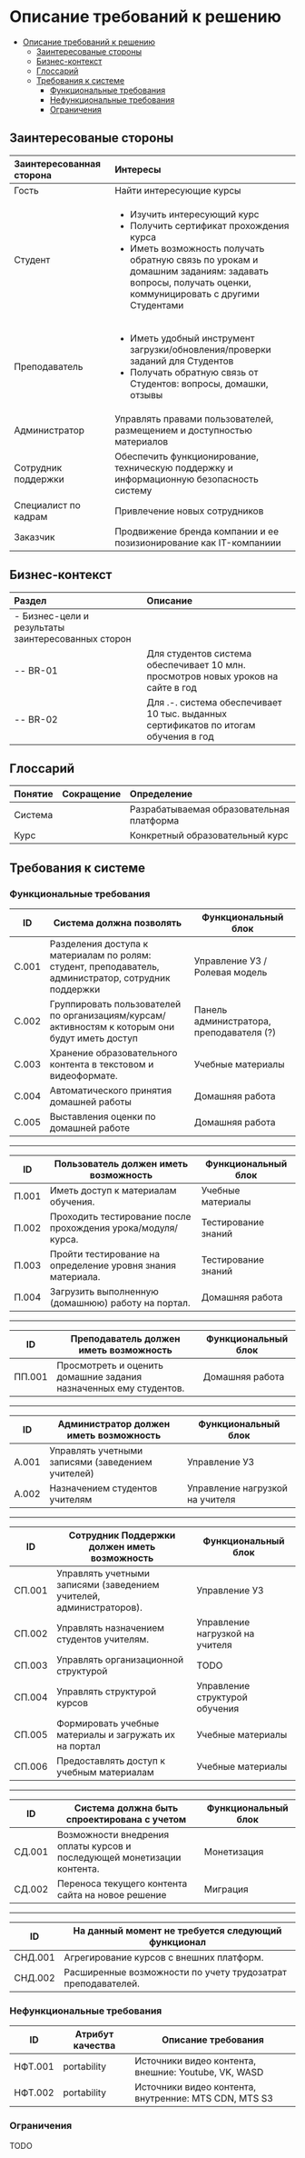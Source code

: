 # Описание требований к решению

- [Описание требований к решению](#описание-требований-к-решению)
  - [Заинтереcованые стороны](#заинтереcованые-стороны)
  - [Бизнес-контекст](#бизнес-контекст)
  - [Глоссарий](#глоссарий)
  - [Требования к системе](#требования-к-системе)
    - [Функциональные требования](#функциональные-требования)
    - [Нефункциональные требования](#нефункциональные-требования)
    - [Ограничения](#ограничения)

## Заинтереcованые стороны
| Заинтересованная сторона | Интересы           |
|:-------------------------|:-------------------|
| Гость | Найти интересующие курсы |
| Студент                | <ul><li>Изучить интересующий курс</li><li>Получить сертификат прохождения курса</li><li>Иметь возможность получать обратную связь по урокам и домашним заданиям: задавать вопросы, получать оценки, коммуницировать с другими Студентами</li></ul> |
| Преподаватель               | <ul><li>Иметь удобный инструмент загрузки/обновления/проверки заданий для Студентов</li><li>Получать обратную связь от Студентов: вопросы, домашки, отзывы</li></ul> |
| Администратор               | Управлять правами пользователей, размещением и доступностью материалов |
| Сотрудник поддержки | Обеспечить функционирование, техническую поддержку и информационную безопасность систему |
| Cпециалист по кадрам | Привлечение новых сотрудников |
| Заказчик | Продвижение бренда компании и ее позизионирование как IT-компаниии |

## Бизнес-контекст
| Раздел | Описание           |
|:-------------------------|:-------------------|
| - Бизнес-цели и результаты заинтересованных сторон | |
| -- BR-01 | Для студентов система обеспечивает 10 млн. просмотров новых уроков на сайте в год |
| -- BR-02 | Для .-. система обеспечивает 10 тыс. выданных сертификатов по итогам обучения в год |

## Глоссарий
| Понятие                        | Сокращение                         | Определение                       |
|:-------------------------------|:-----------------------------------|:----------------------------------|
| Система | | Разрабатываемая образовательная платформа |
| Курс | | Конкретный образовательный курс |

## Требования к системе

### Функциональные требования

| ID     | Система должна позволять             | Функциональный блок |
|--------|---------------------------------------| ---- |
| С.001 | Разделения доступа к материалам по ролям: студент, преподаватель, администратор, сотрудник поддержки | Управление УЗ / Ролевая модель |
| С.002 | Группировать пользователей по организациям/курсам/активностям к которым они будут иметь доступ | Панель администратора, преподавателя (?) |
| С.003 | Хранение образовательного контента в текстовом и видеоформате. | Учебные материалы |
| С.004 | Автоматического принятия домашней работы | Домашняя работа |
| С.005 | Выставления оценки по домашней работе | Домашняя работа |

---

| ID     | Пользователь должен иметь возможность             | Функциональный блок |
|--------|---------------------------------------| ---- |
| П.001 | Иметь доступ к материалам обучения. | Учебные материалы |
| П.002 | Проходить тестирование после прохождения урока/модуля/курса. | Тестирование знаний |
| П.003 | Пройти тестирование на определение уровня знания материала. | Тестирование знаний |
| П.004 | Загрузить выполненную (домашнюю) работу на портал. | Домашняя работа |

---

| ID     | Преподаватель должен иметь возможность             | Функциональный блок |
|--------|---------------------------------------| ---- |
| ПП.001 | Просмотреть и оценить домашние задания назначенных ему студентов. | Домашняя работа |

---

| ID     | Администратор должен иметь возможность             | Функциональный блок |
|--------|---------------------------------------| ---- |
| А.001 | Управлять учетными записями (заведением учителей) | Управление УЗ |
| А.002 | Назначением студентов учителям | Управление нагрузкой на учителя |

---

| ID     | Сотрудник Поддержки должен иметь возможность             | Функциональный блок |
|--------|---------------------------------------| ---- |
| СП.001 | Управлять учетными записями (заведением учителей, администраторов). | Управление УЗ |
| СП.002 | Управлять назначением студентов учителям. | Управление нагрузкой на учителя |
| СП.003 | Управлять организационной структурой | TODO | 
| СП.004 | Управлять структурой курсов | Управление структурой обучения | 
| СП.005 | Формировать учебные материалы и загружать их на портал | Учебные материалы | 
| СП.006 | Предоставлять доступ к учебным материалам | Учебные материалы | 


---

| ID     | Система должна быть спроектирована с учетом             | Функциональный блок |
|--------|---------------------------------------| ---- |
| СД.001 | Возможности внедрения оплаты курсов и последующей монетизации контента. | Монетизация | 
| СД.002 | Переноса текущего контента сайта на новое решение | Миграция | 

---

| ID     | На данный момент не требуется следующий функционал |
|--------|---------------------------------------| 
| СНД.001 | Агрегирование курсов с внешних платформ. | 
| СНД.002 | Расширенные возможности по учету трудозатрат преподавателей. | 

### Нефункциональные требования

| ID     | Атрибут качества             | Описание требования                       |
|--------|------------------------------|-------------------------------------------|
| НФТ.001 | portability | Источники видео контента, внешние: Youtube, VK, WASD |
| НФТ.002 | portability | Источники видео контента, внутренние: MTS CDN, MTS S3 |

### Ограничения
TODO